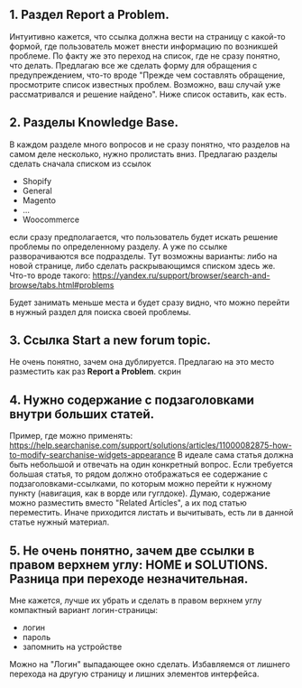 ## 1. Раздел **Report a Problem**.

Интуитивно кажется, что ссылка должна вести на страницу с какой-то формой, где пользователь может внести информацию по возникшей проблеме. По факту же это переход на список, где не сразу понятно, что делать.
Предлагаю все же сделать форму для обращения с предупреждением, что-то вроде "Прежде чем составлять обращение, просмотрите список известных проблем. Возможно, ваш случай уже рассматривался и решение найдено". Ниже список оставить, как есть.

## 2. Разделы Knowledge Base.

В каждом разделе много вопросов и не сразу понятно, что разделов на самом деле несколько, нужно пролистать вниз.
Предлагаю разделы сделать сначала списком из ссылок

- Shopify
- General
- Magento
- ...
- Woocommerce

если сразу предполагается, что пользователь будет искать решение проблемы по определенному разделу. А уже по ссылке разворачиваются все подразделы. Тут возможны варианты: либо на новой странице, либо сделать раскрывающимся списком здесь же.
Что-то вроде такого:
https://yandex.ru/support/browser/search-and-browse/tabs.html#problems

Будет занимать меньше места и будет сразу видно, что можно перейти в нужный раздел для поиска своей проблемы.

## 3. Ссылка **Start a new forum topic**.

Не очень понятно, зачем она дублируется.
Предлагаю на это место разместить как раз **Report a Problem**.
скрин

## 4. Нужно содержание с подзаголовками внутри больших статей.

Пример, где можно применять:
https://help.searchanise.com/support/solutions/articles/11000082875-how-to-modify-searchanise-widgets-appearance
В идеале сама статья должна быть небольшой и отвечать на один конкретный вопрос.
Если требуется большая статья, то рядом должно отображаться ее содержание с подзаголовками-ссылками, по которым можно перейти к нужному пункту (навигация, как в ворде или гуглдоке). Думаю, содержание можно разместить вместо "Related Articles", а их под статью переместить.
Иначе приходится листать и вычитывать, есть ли в данной статье нужный материал.

## 5. Не очень понятно, зачем две ссылки в правом верхнем углу: HOME и SOLUTIONS. Разница при переходе незначительная.

Мне кажется, лучше их убрать и сделать в правом верхнем углу компактный вариант логин-страницы:
- логин
- пароль
- запомнить на устройстве

Можно на "Логин" выпадающее окно сделать.
Избавляемся от лишнего перехода на другую страницу и лишних элементов интерфейса.
